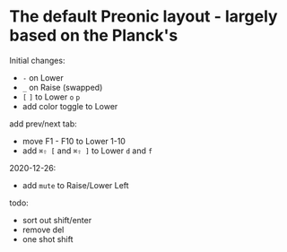# The default Preonic layout - largely based on the Planck's

Initial changes:

-   `-` on Lower
-   `_` on Raise (swapped)
-   `[` `]` to Lower `o` `p`
-   add color toggle to Lower

add prev/next tab:

-   move F1 - F10 to Lower 1-10
-   add `⌘⇧ [` and `⌘⇧ ]` to Lower `d` and `f`

2020-12-26:

-   add `mute` to Raise/Lower Left

todo:

-   sort out shift/enter
-   remove del
-   one shot shift
